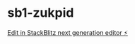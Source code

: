 # sb1-zukpid

[Edit in StackBlitz next generation editor ⚡️](https://stackblitz.com/~/github.com/dstamou/sb1-zukpid)